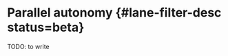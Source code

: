 # Parallel autonomy {#lane-filter-desc status=beta}

<!-- Do not use #lane_filter, that's the package -->

TODO: to write
